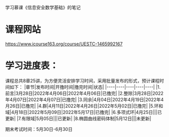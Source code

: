 学习慕课《信息安全数学基础》的笔记
# 课程网站

https://www.icourse163.org/course/UESTC-1465992167
# 学习进度表：
课程总共8章25讲，为方便灵活安排学习时间，采用批量发布的形式，预计课程时间如下：
|章节|发布时间|开撸时间|撸完时间|状态|
|----|----|----|----|----|
|1.前言|3月28日|2022年4月06日|2022年4月06日|已撸完|
|2.整除|3月28日|2022年4月07日|2022年4月07日|已撸完|
|3.同余|4月04日|2022年4月19日|2022年4月26日|已撸完|
|4.群|4月11日|2022年4月26日|2022年5月02日|已撸完|
|5.环和域|4月18日|2022年5月09日|2022年5月17日|已撸完|
|6.多项式环|4月25日|||已更新|
|7.有限域|5月05日|||已更新|
|8.椭圆曲线密码体制|5月12日|||未更新|

期末考试时间：5月30日-6月30日
